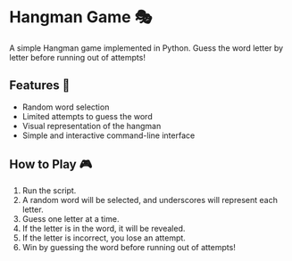 # Hangman Game 🎭
   
A simple Hangman game implemented in Python. Guess the word letter by letter before running out of attempts!
 
## Features 🚀 
- Random word selection
- Limited attempts to guess the word 
- Visual representation of the hangman
- Simple and interactive command-line interface

## How to Play 🎮
1. Run the script.
2. A random word will be selected, and underscores will represent each letter.
3. Guess one letter at a time.
4. If the letter is in the word, it will be revealed.
5. If the letter is incorrect, you lose an attempt.
6. Win by guessing the word before running out of attempts!

